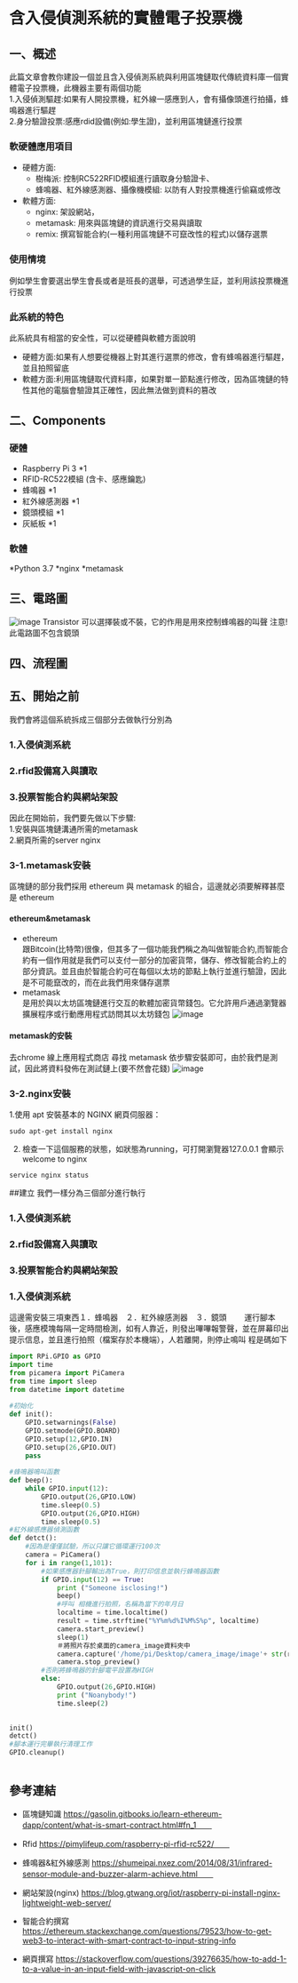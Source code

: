 # 含入侵偵測系統的實體電子投票機


## 一、概述
此篇文章會教你建設一個並且含入侵偵測系統與利用區塊鏈取代傳統資料庫一個實體電子投票機，此機器主要有兩個功能  
1.入侵偵測驅趕:如果有人開投票機，紅外線一感應到人，會有攝像頭進行拍攝，蜂鳴器進行驅趕  
2.身分驗證投票:感應rdid設備(例如:學生證)，並利用區塊鏈進行投票

### 軟硬體應用項目
* 硬體方面: 
  * 樹梅派: 控制RC522RFID模組進行讀取身分驗證卡、
  * 蜂鳴器、紅外線感測器、攝像機模組: 以防有人對投票機進行偷竊或修改  
* 軟體方面: 
  * nginx: 架設網站，
  * metamask: 用來與區塊鏈的資訊進行交易與讀取
  * remix: 撰寫智能合約(一種利用區塊鏈不可竄改性的程式)以儲存選票

### 使用情境  
例如學生會要選出學生會長或者是班長的選舉，可透過學生証，並利用該投票機進行投票 

### 此系統的特色
此系統具有相當的安全性，可以從硬體與軟體方面說明
* 硬體方面:如果有人想要從機器上對其進行選票的修改，會有蜂鳴器進行驅趕，並且拍照留底
* 軟體方面:利用區塊鏈取代資料庫，如果對單一節點進行修改，因為區塊鏈的特性其他的電腦會驗證其正確性，因此無法做到資料的篡改





## 二、Components
### 硬體
* Raspberry Pi 3  *1
* RFID-RC522模組 (含卡、感應鑰匙) 
* 蜂鳴器 *1
* 紅外線感測器 *1
* 鏡頭模組 *1
* 灰紙板 *1

### 軟體
*Python 3.7
*nginx
*metamask

## 三、電路圖
![image](https://user-images.githubusercontent.com/62298086/147538187-cd7c4f6c-cd86-407e-8d2f-ccdb890a965d.png)
Transistor 可以選擇裝或不裝，它的作用是用來控制蜂鳴器的叫聲
注意!此電路圖不包含鏡頭



## 四、流程圖





## 五、開始之前
我們會將這個系統拆成三個部分去做執行分別為  
### 1.入侵偵測系統  
### 2.rfid設備寫入與讀取  
### 3.投票智能合約與網站架設  


因此在開始前，我們要先做以下步驟:  
1.安裝與區塊鏈溝通所需的metamask  
2.網頁所需的server nginx  

### 3-1.metamask安裝
區塊鏈的部分我們採用 ethereum 與 metamask 的組合，這邊就必須要解釋甚麼是 ethereum

#### ethereum&metamask
* ethereum  
跟Bitcoin(比特幣)很像，但其多了一個功能我們稱之為叫做智能合約,而智能合約有一個作用就是我們可以支付一部分的加密貨幣，儲存、修改智能合約上的部分資訊。並且由於智能合約可在每個以太坊的節點上執行並進行驗證，因此是不可能竄改的，而在此我們用來儲存選票
* metamask  
是用於與以太坊區塊鏈進行交互的軟體加密貨幣錢包。它允許用戶通過瀏覽器擴展程序或行動應用程式訪問其以太坊錢包
![image](https://user-images.githubusercontent.com/62298086/148272749-a2221f70-8bf3-4adb-83f0-9f41dfc4d0e6.png)
#### metamask的安裝
去chrome 線上應用程式商店 尋找 metamask 依步驟安裝即可，由於我們是測試，因此將資料發佈在測試鏈上(要不然會花錢)
![image](https://user-images.githubusercontent.com/62298086/148273056-65f66565-27eb-45b5-9379-5bf19a23008c.png)

### 3-2.nginx安裝
1.使用 apt 安裝基本的 NGINX 網頁伺服器：
```
sudo apt-get install nginx    
```
2. 檢查一下這個服務的狀態，如狀態為running，可打開瀏覽器127.0.0.1 會顯示welcome to nginx 
```
service nginx status 
```








##建立
我們一樣分為三個部分進行執行
### 1.入侵偵測系統  
### 2.rfid設備寫入與讀取  
### 3.投票智能合約與網站架設  


### 1.入侵偵測系統  
這邊需安裝三項東西１．蜂鳴器　２．紅外線感測器　３．鏡頭　　
運行腳本後，感應模塊每隔一定時間檢測，如有人靠近，則發出嗶嗶報警聲，並在屏幕印出提示信息，並且進行拍照（檔案存於本機端），人若離開，則停止鳴叫
程是碼如下

```python
import RPi.GPIO as GPIO
import time
from picamera import PiCamera 
from time import sleep 
from datetime import datetime
 
#初始化
def init():
    GPIO.setwarnings(False)
    GPIO.setmode(GPIO.BOARD)
    GPIO.setup(12,GPIO.IN)
    GPIO.setup(26,GPIO.OUT)
    pass
 
#蜂鳴器鳴叫函數
def beep():
    while GPIO.input(12):
        GPIO.output(26,GPIO.LOW)
        time.sleep(0.5)
        GPIO.output(26,GPIO.HIGH)
        time.sleep(0.5)
#紅外線感應器偵測函數
def detct():
    #因為是僅僅試驗，所以只讓它循環運行100次
    camera = PiCamera() 
    for i in range(1,101):
        #如果感應器針腳輸出為True，則打印信息並執行蜂鳴器函數
        if GPIO.input(12) == True:
            print ("Someone isclosing!")
            beep()
            #呼叫 相機進行拍照，名稱為當下的年月日
            localtime = time.localtime()
            result = time.strftime("%Y%m%d%I%M%S%p", localtime)
            camera.start_preview()
            sleep(1)
            ＃將照片存於桌面的camera_image資料夾中
            camera.capture('/home/pi/Desktop/camera_image/image'+ str(result) +'.jpg')
            camera.stop_preview()
        #否則將蜂鳴器的針腳電平設置為HIGH
        else:
            GPIO.output(26,GPIO.HIGH)
            print ("Noanybody!")
            time.sleep(2)
 

init()
detct()
#腳本運行完畢執行清理工作
GPIO.cleanup()
  
```




## 參考連結　　
* 區塊鏈知識 https://gasolin.gitbooks.io/learn-ethereum-dapp/content/what-is-smart-contract.html#fn_1　　
* Rfid
https://pimylifeup.com/raspberry-pi-rfid-rc522/　　

* 蜂鳴器&紅外線感測
https://shumeipai.nxez.com/2014/08/31/infrared-sensor-module-and-buzzer-alarm-achieve.html　　

* 網站架設(nginx)
https://blog.gtwang.org/iot/raspberry-pi-install-nginx-lightweight-web-server/

* 智能合約撰寫
https://ethereum.stackexchange.com/questions/79523/how-to-get-web3-to-interact-with-smart-contract-to-input-string-info

* 網頁撰寫
https://stackoverflow.com/questions/39276635/how-to-add-1-to-a-value-in-an-input-field-with-javascript-on-click






